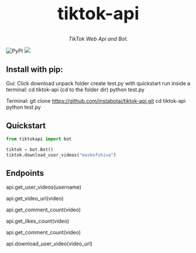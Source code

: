 <h1 align="center" style="font-size: 3rem;">
tiktok-api
</h1>
<p align="center">
<em>TikTok Web Api and Bot.</em></p>
<p>

   ![PyPI](https://img.shields.io/pypi/v/tiktok-api.svg) ![](https://img.shields.io/pypi/dm/tiktok-api.svg) 

</p></p>
<h2>Install with pip:</h2><p>

Gui:
Click download
unpack folder
create test.py with quickstart
run inside a terminal:
cd tiktok-api (cd to the folder dir)
python test.py


Terminal:
git clone https://github.com/instabotai/tiktok-api.git
cd tiktok-api
python test.py

<p>

## Quickstart
```python
from tiktokapi import bot

tiktok = bot.Bot()
tiktok.download_user_videos("maskofshiva")

```
<p>
<h2>Endpoints</h2><p>
api.get_user_videos(username)<p>
api.get_video_url(video)<p>
api.get_comment_count(video)<p>
api.get_likes_count(video)<p>
api.get_comment_count(video)<p>
api.download_user_video(video_url)<p>
